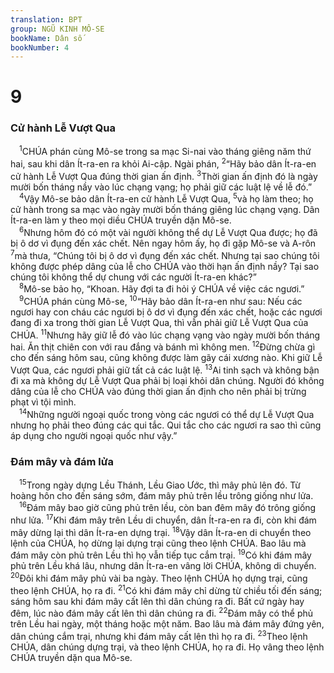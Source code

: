 ```yaml
---
translation: BPT
group: NGŨ KINH MÔ-SE
bookName: Dân số 
bookNumber: 4
---
```


<div class="title"><h1>9</h1><h3>Cử hành Lễ Vượt Qua</h3></div>
<span class="verse dan_9_1"> <sup>1</sup>CHÚA phán cùng Mô-se trong sa mạc Si-nai vào tháng giêng năm thứ hai, sau khi dân Ít-ra-en ra khỏi Ai-cập. Ngài phán,</span>
<span class="verse dan_9_2"><sup>2</sup>“Hãy bảo dân Ít-ra-en cử hành Lễ Vượt Qua đúng thời gian ấn định.</span>
<span class="verse dan_9_3"><sup>3</sup>Thời gian ấn định đó là ngày mười bốn tháng nầy vào lúc chạng vạng; họ phải giữ các luật lệ về lễ đó.”<br/></span>
<span class="verse dan_9_4"> <sup>4</sup>Vậy Mô-se bảo dân Ít-ra-en cử hành Lễ Vượt Qua,</span>
<span class="verse dan_9_5"><sup>5</sup>và họ làm theo; họ cử hành trong sa mạc vào ngày mười bốn tháng giêng lúc chạng vạng. Dân Ít-ra-en làm y theo mọi diều CHÚA truyền dặn Mô-se.<br/></span>
<span class="verse dan_9_6"> <sup>6</sup>Nhưng hôm đó có một vài người không thể dự Lễ Vượt Qua được; họ đã bị ô dơ vì đụng đến xác chết. Nên ngay hôm ấy, họ đi gặp Mô-se và A-rôn</span>
<span class="verse dan_9_7"><sup>7</sup>mà thưa, “Chúng tôi bị ô dơ vì đụng đến xác chết. Nhưng tại sao chúng tôi không được phép dâng của lễ cho CHÚA vào thời hạn ấn định nầy? Tại sao chúng tôi không thể dự chung với các người Ít-ra-en khác?”<br/></span>
<span class="verse dan_9_8"> <sup>8</sup>Mô-se bảo họ, “Khoan. Hãy đợi ta đi hỏi ý CHÚA về việc các ngươi.”<br/></span>
<span class="verse dan_9_9"> <sup>9</sup>CHÚA phán cùng Mô-se,</span>
<span class="verse dan_9_10"><sup>10</sup>“Hãy bảo dân Ít-ra-en như sau: Nếu các ngươi hay con cháu các ngươi bị ô dơ vì đụng đến xác chết, hoặc các ngươi đang đi xa trong thời gian Lễ Vượt Qua, thì vẫn phải giữ Lễ Vượt Qua của CHÚA.</span>
<span class="verse dan_9_11"><sup>11</sup>Nhưng hãy giữ lễ đó vào lúc chạng vạng vào ngày mười bốn tháng hai. Ăn thịt chiên con với rau đắng và bánh mì không men.</span>
<span class="verse dan_9_12"><sup>12</sup>Đừng chừa gì cho đến sáng hôm sau, cũng không được làm gãy cái xương nào. Khi giữ Lễ Vượt Qua, các ngươi phải giữ tất cả các luật lệ.</span>
<span class="verse dan_9_13"><sup>13</sup>Ai tinh sạch và không bận đi xa mà không dự Lễ Vượt Qua phải bị loại khỏi dân chúng. Người đó không dâng của lễ cho CHÚA vào đúng thời gian ấn định cho nên phải bị trừng phạt vì tội mình.<br/></span>
<span class="verse dan_9_14"> <sup>14</sup>Những người ngoại quốc trong vòng các ngươi có thể dự Lễ Vượt Qua nhưng họ phải theo đúng các qui tắc. Qui tắc cho các ngươi ra sao thì cũng áp dụng cho người ngoại quốc như vậy.”<br/></span>
<div class="title"><h3>Đám mây và đám lửa</h3></div>
<span class="verse dan_9_15"> <sup>15</sup>Trong ngày dựng Lều Thánh, Lều Giao Ước, thì mây phủ lên đó. Từ hoàng hôn cho đến sáng sớm, đám mây phủ trên lều trông giống như lửa.<br/></span>
<span class="verse dan_9_16"> <sup>16</sup>Đám mây bao giờ cũng phủ trên lều, còn ban đêm mây đó trông giống như lửa.</span>
<span class="verse dan_9_17"><sup>17</sup>Khi đám mây trên Lều di chuyển, dân Ít-ra-en ra đi, còn khi đám mây dừng lại thì dân Ít-ra-en dựng trại.</span>
<span class="verse dan_9_18"><sup>18</sup>Vậy dân Ít-ra-en di chuyển theo lệnh của CHÚA, họ dừng lại dựng trại cũng theo lệnh CHÚA. Bao lâu mà đám mây còn phủ trên Lều thì họ vẫn tiếp tục cắm trại.</span>
<span class="verse dan_9_19"><sup>19</sup>Có khi đám mây phủ trên Lều khá lâu, nhưng dân Ít-ra-en vâng lời CHÚA, không di chuyển.</span>
<span class="verse dan_9_20"><sup>20</sup>Đôi khi đám mây phủ vài ba ngày. Theo lệnh CHÚA họ dựng trại, cũng theo lệnh CHÚA, họ ra đi.</span>
<span class="verse dan_9_21"><sup>21</sup>Có khi đám mây chỉ dừng từ chiều tối đến sáng; sáng hôm sau khi đám mây cất lên thì dân chúng ra đi. Bất cứ ngày hay đêm, lúc nào đám mây cất lên thì dân chúng ra đi.</span>
<span class="verse dan_9_22"><sup>22</sup>Đám mây có thể phủ trên Lều hai ngày, một tháng hoặc một năm. Bao lâu mà đám mây đứng yên, dân chúng cắm trại, nhưng khi đám mây cất lên thì họ ra đi.</span>
<span class="verse dan_9_23"><sup>23</sup>Theo lệnh CHÚA, dân chúng dựng trại, và theo lệnh CHÚA, họ ra đi. Họ vâng theo lệnh CHÚA truyền dặn qua Mô-se.<br/></span>
